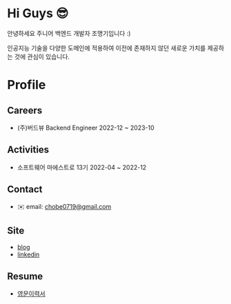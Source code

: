 <!--
**chobe111/chobe111** is a ✨ _special_ ✨ repository because its `README.md` (this file) appears on your GitHub profile.

Here a✉️re some ideas to get you started:

- 🔭 I’m currently working on ...
- 🌱 I’m currently learning ...
- 👯 I’m looking to collaborate on ...
- 🤔 I’m looking for help with ...
- 💬 Ask me about ...
- 📫 How to reach me: ...
- 😄 Pronouns: ...
- ⚡ Fun fact: ...
-->
# Hi Guys 😎

안녕하세요 주니어 백엔드 개발자 조명기입니다 :)

인공지능 기술을 다양한 도메인에 적용하여 이전에 존재하지 않던 새로운 가치를 제공하는 것에 관심이 있습니다.

# Profile

## Careers
- (주)버드뷰 Backend Engineer 2022-12 ~ 2023-10

## Activities
- 소프트웨어 마에스트로 13기 2022-04 ~ 2022-12

## Contact
- ✉️ email: chobe0719@gmail.com

## Site
- [blog](https://chobe1.tistory.com/)
- [linkedin](https://www.linkedin.com/in/%EB%AA%85%EA%B8%B0-%EC%A1%B0-1914b71a0/)

## Resume
- [영문이력서](https://docs.google.com/document/d/14KRwyfLUmTNu5E4WSzGs8u4w204nv9SbDOTZF8SVoAw/edit#heading=h.61e3cm1p1fln)
